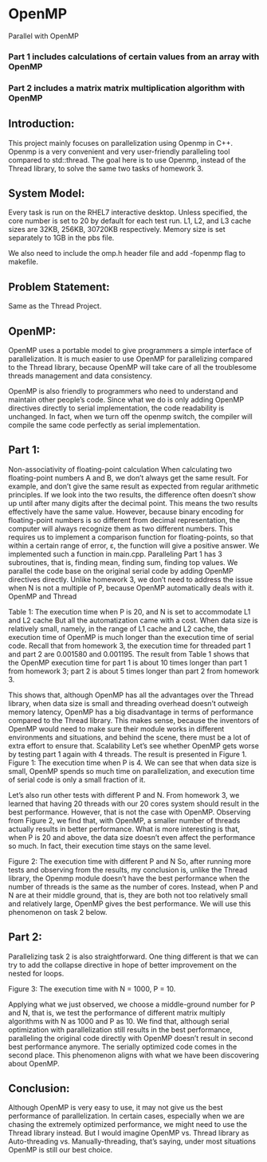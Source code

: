 # OpenMP
Parallel with OpenMP

### Part 1 includes calculations of certain values from an array with OpenMP
### Part 2 includes a matrix matrix multiplication algorithm with OpenMP

## Introduction:
This project mainly focuses on parallelization using Openmp in C++. Openmp is a very convenient and very user-friendly paralleling tool compared to std::thread. The goal here is to use Openmp, instead of the Thread library, to solve the same two tasks of homework 3.

## System Model:
Every task is run on the RHEL7 interactive desktop. Unless specified, the core number is set to 20 by default for each test run. L1, L2, and L3 cache sizes are 32KB, 256KB, 30720KB respectively. Memory size is set separately to 1GB in the pbs file. 

We also need to include the omp.h header file and add -fopenmp flag to makefile.

## Problem Statement:
Same as the Thread Project.

## OpenMP:
OpenMP uses a portable model to give programmers a simple interface of parallelization. It is much easier to use OpenMP for parallelizing compared to the Thread library, because OpenMP will take care of all the troublesome threads management and data consistency.

OpenMP is also friendly to programmers who need to understand and maintain other people’s code. Since what we do is only adding OpenMP directives directly to serial implementation, the code readability is unchanged. In fact, when we turn off the openmp switch, the compiler will compile the same code perfectly as serial implementation. 

## Part 1:
Non-associativity of floating-point calculation
When calculating two floating-point numbers A and B, we don’t always get the same result. For example,  and  don’t give the same result as expected from regular arithmetic principles. If we look into the two results, the difference often doesn’t show up until after many digits after the decimal point. This means the two results effectively have the same value. However, because binary encoding for floating-point numbers is so different from decimal representation, the computer will always recognize them as two different numbers. This requires us to implement a comparison function for floating-points, so that within a certain range of error, ε, the function will give a positive answer. We implemented such a function in main.cpp.
Paralleling 
Part 1 has 3 subroutines, that is,  finding mean, finding sum, finding top values. We parallel the code base on the original serial code by adding OpenMP directives directly. Unlike homework 3, we don’t need to address the issue when N is not a multiple of P, because OpenMP automatically deals with it. 
OpenMP and Thread






Table 1: The execution time when P is 20, and N is set to accommodate L1 and L2 cache
But all the automatization came with a cost. When data size is relatively small, namely, in the range of L1 cache and L2 cache, the execution time of OpenMP is much longer than the execution time of serial code. Recall that from homework 3, the execution time for threaded part 1 and part 2 are 0.001580 and 0.001195. The result from Table 1 shows that the OpenMP execution time for part 1 is about 10 times longer than part 1 from homework 3; part 2 is about 5 times longer than part 2 from homework 3.

This shows that, although OpenMP has all the advantages over the Thread library, when data size is small and threading overhead doesn’t outweigh memory latency, OpenMP has a big disadvantage in terms of performance compared to the Thread library. This makes sense, because the inventors of OpenMP would need to make sure their module works in different environments and situations, and behind the scene, there must be a lot of extra effort to ensure that. 
Scalability 
Let’s see whether OpenMP gets worse by testing part 1 again with 4 threads. The result is presented in Figure 1.
Figure 1: The execution time when P is 4. 
We can see that when data size is small, OpenMP spends so much time on parallelization, and execution time of serial code is only a small fraction of it.

Let’s also run other tests with different P and N. From homework 3, we learned that having 20 threads with our 20 cores system should result in the best performance. However, that is not the case with OpenMP. Observing from Figure 2, we find that, with OpenMP, a smaller number of threads actually results in better performance. What is more interesting is that, when P is 20 and above, the data size doesn’t even affect the performance so much. In fact, their execution time stays on the same level. 

Figure 2: The execution time with different P and N
So, after running more tests and observing from the results, my conclusion is, unlike the Thread library, the Openmp module doesn’t have the best performance when the number of threads is the same as the number of cores. Instead, when P and N are at their middle ground, that is, they are both not too relatively small and relatively large, OpenMP gives the best performance. We will use this phenomenon on task 2 below.  

## Part 2:
Parallelizing task 2 is also straightforward. One thing different is that we can try to add the collapse directive in hope of better improvement on the nested for loops.

Figure 3: The execution time with N = 1000, P = 10. 

Applying what we just observed, we choose a middle-ground number for P and N, that is, we test the performance of different matrix multiply algorithms with N as 1000 and P as 10. We find that, although serial optimization with parallelization still results in the best performance, paralleling the original code directly with OpenMP doesn’t result in second best performance anymore. The serially optimized code comes in the second place. This phenomenon aligns with what we have been discovering about OpenMP.

## Conclusion:
Although OpenMP is very easy to use, it may not give us the best performance of parallelization. In certain cases, especially when we are chasing the extremely optimized performance, we might need to use the Thread library instead. But I would imagine OpenMP vs. Thread library as Auto-threading vs. Manually-threading, that’s saying, under most situations OpenMP is still our best choice. 
